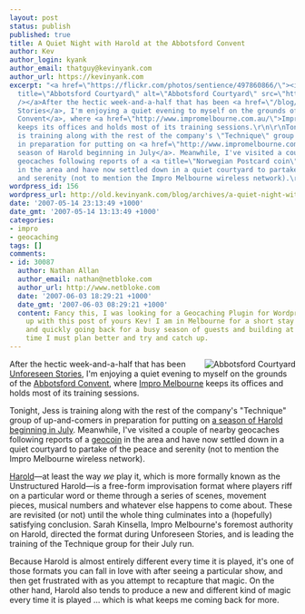 ```yaml
---
layout: post
status: publish
published: true
title: A Quiet Night with Harold at the Abbotsford Convent
author: Kev
author_login: kyank
author_email: thatguy@kevinyank.com
author_url: https://kevinyank.com
excerpt: "<a href=\"https://flickr.com/photos/sentience/497860866/\"><img align=\"right\"
  title=\"Abbotsford Courtyard\" alt=\"Abbotsford Courtyard\" src=\"https://farm1.static.flickr.com/226/497860866_6644972b03_m.jpg\"
  /></a>After the hectic week-and-a-half that has been <a href=\"/blog/archives/impro-a-go-go\">Unforeseen
  Stories</a>, I'm enjoying a quiet evening to myself on the grounds of the <a href=\"http://www.abbotsfordconvent.com.au/\">Abbotsford
  Convent</a>, where <a href=\"http://www.impromelbourne.com.au/\">Impro Melbourne</a>
  keeps its offices and holds most of its training sessions.\r\n\r\nTonight, Jess
  is training along with the rest of the company's \"Technique\" group of up-and-comers
  in preparation for putting on <a href=\"http://www.impromelbourne.com.au/shows/cave2007\">a
  season of Harold beginning in July</a>. Meanwhile, I've visited a couple of nearby
  geocaches following reports of a <a title=\"Norwegian Postcard coin\" href=\"http://www.geocaching.com/track/details.aspx?tracker=TB1B40C\">geocoin</a>
  in the area and have now settled down in a quiet courtyard to partake of the peace
  and serenity (not to mention the Impro Melbourne wireless network).\r\n\r\n"
wordpress_id: 156
wordpress_url: http://old.kevinyank.com/blog/archives/a-quiet-night-with-harold-at-the-abbotsford-convent
date: '2007-05-14 23:13:49 +1000'
date_gmt: '2007-05-14 13:13:49 +1000'
categories:
- impro
- geocaching
tags: []
comments:
- id: 30087
  author: Nathan Allan
  author_email: nathan@netbloke.com
  author_url: http://www.netbloke.com
  date: '2007-06-03 18:29:21 +1000'
  date_gmt: '2007-06-03 08:29:21 +1000'
  content: Fancy this, I was looking for a Geocaching Plugin for Wordpress and came
    up with this post of yours Kev! I am in Melbourne for a short stay with family
    and quickly going back for a busy season of guests and building at the Inn. Next
    time I must plan better and try and catch up.
---
```

<p><a href="https://flickr.com/photos/sentience/497860866/"><img align="right" title="Abbotsford Courtyard" alt="Abbotsford Courtyard" src="https://farm1.static.flickr.com/226/497860866_6644972b03_m.jpg" /></a>After the hectic week-and-a-half that has been <a href="/blog/archives/impro-a-go-go">Unforeseen Stories</a>, I'm enjoying a quiet evening to myself on the grounds of the <a href="http://www.abbotsfordconvent.com.au/">Abbotsford Convent</a>, where <a href="http://www.impromelbourne.com.au/">Impro Melbourne</a> keeps its offices and holds most of its training sessions.</p>
<p>Tonight, Jess is training along with the rest of the company's "Technique" group of up-and-comers in preparation for putting on <a href="http://www.impromelbourne.com.au/shows/cave2007">a season of Harold beginning in July</a>. Meanwhile, I've visited a couple of nearby geocaches following reports of a <a title="Norwegian Postcard coin" href="http://www.geocaching.com/track/details.aspx?tracker=TB1B40C">geocoin</a> in the area and have now settled down in a quiet courtyard to partake of the peace and serenity (not to mention the Impro Melbourne wireless network).</p>
<p><a id="more"></a><a id="more-156"></a><a href="http://en.wikipedia.org/wiki/Harold_(improvisation)">Harold</a>—at least the way <em>we</em> play it, which is more formally known as the Unstructured Harold—is a free-form improvisation format where players riff on a particular word or theme through a series of scenes, movement pieces, musical numbers and whatever else happens to come about. These are revisited (or not) until the whole thing culminates into a (hopefully) satisfying conclusion. Sarah Kinsella, Impro Melbourne's foremost authority on Harold, directed the format during Unforeseen Stories, and is leading the training of the Technique group for their July run.</p>
<p>Because Harold is almost entirely different every time it is played, it's one of those formats you can fall in love with after seeing a particular show, and then get frustrated with as you attempt to recapture that magic. On the other hand, Harold also tends to produce a new and different kind of magic every time it is played ... which is what keeps me coming back for more.</p>
